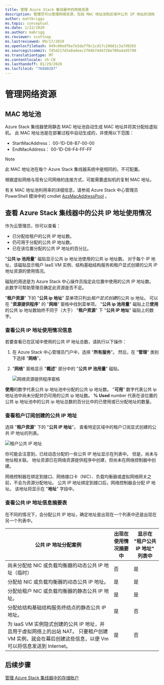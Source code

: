 ```yaml
---
title: 管理 Azure Stack 集线器中的网络资源
description: 管理员可以管理网络资源，包括 MAC 地址池和区域中公共 IP 地址的消耗
author: mattbriggs
ms.topic: conceptual
ms.date: 1/22/2020
ms.author: mabrigg
ms.reviewer: scottnap
ms.lastreviewed: 09/17/2019
ms.openlocfilehash: 949c00edfbe7e5daff8c1cd17c20681c3a7d9265
ms.sourcegitcommit: fd5d217d3a8adeec2f04b74d4728e709a4a95790
ms.translationtype: MT
ms.contentlocale: zh-CN
ms.lasthandoff: 01/29/2020
ms.locfileid: "76880207"
---
```

# <a name="manage-network-resources"></a>管理网络资源

## <a name="mac-address-pool"></a>MAC 地址池

Azure Stack 集线器使用静态 MAC 地址池自动生成 MAC 地址并将其分配给虚拟机。
此 MAC 地址池是在部署过程中自动生成的，并使用以下范围：

- StartMacAddress： 00-1D-D8-B7-00-00
- EndMacAddress： 00-1D-D8-F4-FF-FF

> [!Note]  
> 此 MAC 地址池在每个 Azure Stack 集线器系统中是相同的，不可配置。

根据虚拟网络与现有公司网络的连接方式，可能需要虚拟机的复制 MAC 地址。

有关 MAC 地址池利用率的详细信息，请参阅 Azure Stack 中心管理员 PowerShell 模块中的 cmdlet [AzsMacAddressPool](https://docs.microsoft.com/powershell/module/azs.fabric.admin/get-azsmacaddresspool) 。

## <a name="view-public-ip-address-consumption-in-azure-stack-hub"></a>查看 Azure Stack 集线器中的公共 IP 地址使用情况

作为云管理员，你可以查看：
 - 已分配给租户的公共 IP 地址数。
 - 仍可用于分配的公共 IP 地址数。
 - 已在该位置分配的公共 IP 地址的百分比。

"**公共 ip 池用量**" 磁贴显示公共 ip 地址池使用的公共 ip 地址数。 对于每个 IP 地址，该磁贴显示租户 IaaS VM 实例、结构基础结构服务和租户显式创建的公共 IP 地址资源的使用情况。

磁贴的用途是为 Azure Stack 中心操作员指定此位置中使用的公共 IP 地址数。 此数字可帮助管理员确定此资源是否不足。

"**租户资源**" 下的 "**公共 ip 地址**" 菜单项只列出*租户显式创建*的公共 ip 地址。 可以在 "**资源提供程序**" 的 "**网络**" 窗格中找到菜单项。 "**公共 ip 池用量**" 磁贴上已**使用**的公共 ip 地址数始终不同于（大于） "**租户资源**" 下 "**公共 IP 地址**" 磁贴上的数字。

### <a name="view-the-public-ip-address-usage-information"></a>查看公共 IP 地址使用情况信息

若要查看已在区域中使用的公共 IP 地址总数，请执行以下操作：

1. 在 Azure Stack 中心管理员门户中，选择 "**所有服务**"。 然后，在 "**管理**" 类别下选择 "**网络**"。
1. "**网络**" 窗格显示 "**概述**" 部分中的 "**公共 IP 池用量**" 磁贴。

    ![网络资源提供程序窗格](media/azure-stack-viewing-public-ip-address-consumption/ip-address-consumption-01.png)

**使用**的数字代表公共 ip 地址池中分配的公共 ip 地址数。 "**可用**" 数字代表公共 ip 地址池中尚未分配并仍可用的公共 ip 地址数。 **% Used** number 代表在该位置的公共 ip 地址池中的公共 ip 地址总数的百分比中的已使用或已分配地址的数量。

### <a name="view-the-public-ip-addresses-that-were-created-by-tenant-subscriptions"></a>查看租户订阅创建的公共 IP 地址

选择 "**租户资源**" 下的 "**公共 IP 地址**"。 查看特定区域中的租户订阅显式创建的公共 IP 地址的列表。

![租户公共 IP 地址](media/azure-stack-viewing-public-ip-address-consumption/ip-address-consumption-02.png)

你可能会注意到，已经动态分配的一些公共 IP 地址显示在列表中。 但是，尚未与地址相关联。 地址资源已在网络资源提供程序中创建，但尚未在网络控制器中创建。

网络控制器在绑定到接口、网络接口卡（NIC）、负载均衡器或虚拟网络网关之前，不会为资源分配地址。 公共 IP 地址绑定到接口后，网络控制器会分配 IP 地址。 该地址将显示在 "**地址**" 字段中。

### <a name="view-the-public-ip-address-information-summary-table"></a>查看公共 IP 地址信息摘要表

在不同的情况下，会分配公共 IP 地址，确定地址是出现在一个列表中还是出现在另一个列表中。

| **公共 IP 地址分配案例** | **出现在使用情况摘要中** | **显示在 "租户公共 IP 地址" 列表中** |
| --- | --- | --- |
| 尚未分配给 NIC 或负载均衡器的动态公共 IP 地址（临时） |否 |是 |
| 分配给 NIC 或负载均衡器的动态公共 IP 地址。 |是 |是 |
| 分配给租户 NIC 或负载均衡器的静态公共 IP 地址。 |是 |是 |
| 分配给结构基础结构服务终结点的静态公共 IP 地址。 |是 |否 |
| 为 IaaS VM 实例隐式创建的公共 IP 地址，并且用于虚拟网络上的出站 NAT。 只要租户创建 VM 实例，就会在幕后创建这些信息，以便 Vm 可以将信息发送到 Internet。 |是 |否 |

## <a name="next-steps"></a>后续步骤

[管理 Azure Stack 集线器中的存储帐户](azure-stack-manage-storage-accounts.md)
